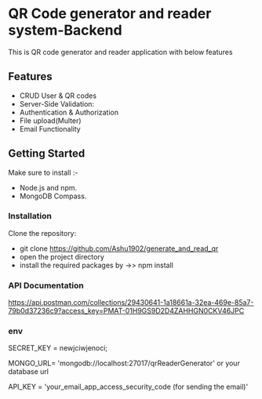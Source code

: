 # QR Code generator and reader system-Backend

This is QR code generator and reader application with below features

## Features

- CRUD User & QR codes
- Server-Side Validation:
- Authentication & Authorization
- File upload(Multer)  
- Email Functionality

## Getting Started

Make sure to install :-

- Node.js and npm.
- MongoDB Compass.

### Installation

Clone the repository:

- git clone https://github.com/Ashu1902/generate_and_read_qr
- open the project directory
- install the required packages by ->> npm install


### API Documentation

https://api.postman.com/collections/29430641-1a18661a-32ea-469e-85a7-79b0d37236c9?access_key=PMAT-01H9GS9D2D4ZAHHGN0CKV46JPC


### env

SECRET_KEY = newjciwjenoci;

MONGO_URL= 'mongodb://localhost:27017/qrReaderGenerator' or your database url

API_KEY = 'your_email_app_access_security_code (for sending the email)'

